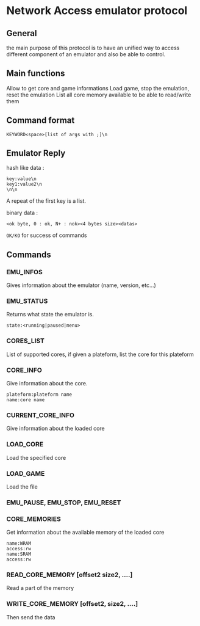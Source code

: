 # Network Access emulator protocol

## General

<blabla> the main purpose of this protocol is to have an unified way to access different component of an emulator and also be able to control.

## Main functions

Allow to get core and game informations
Load game, stop the emulation, reset the emulation
List all core memory available to be able to read/write them


## Command format

`KEYWORD<space>[list of args with ;]\n`

## Emulator Reply

hash like data :

```
key:value\n
key1:value2\n
\n\n
```

A repeat of the first key is a list.

binary data :

`<ok byte, 0 : ok, N+ : nok><4 bytes size><datas>`


`OK/KO` for success of commands



## Commands

### EMU_INFOS

Gives information about the emulator (name, version, etc...)

### EMU_STATUS

Returns what state the emulator is.

```
state:<running|paused|menu>
```

### CORES_LIST <opt>

List of supported cores, if given a plateform, list the core for this plateform

### CORE_INFO <core name>

Give information about the core.

```
plateform:plateform name
name:core name

```

### CURRENT_CORE_INFO

Give information about the loaded core

### LOAD_CORE <core name>

Load the specified core

### LOAD_GAME <filepath>

Load the file

### EMU_PAUSE, EMU_STOP, EMU_RESET

### CORE_MEMORIES

Get information about the available memory of the loaded core

```
name:WRAM
access:rw
name:SRAM
access:rw
```

### READ_CORE_MEMORY <memory name> <offset> <size> [offset2 size2, ....]

Read a part of the memory

### WRITE_CORE_MEMORY <memory name> <offset> <size> [offset2, size2, ....]

Then send the data
